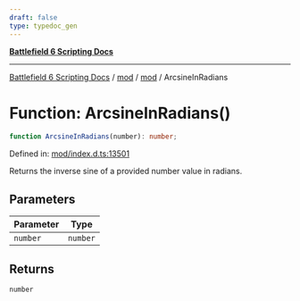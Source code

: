 ```yaml
---
draft: false
type: typedoc_gen
---
```


[**Battlefield 6 Scripting Docs**](../../../_index.md)

***

[Battlefield 6 Scripting Docs](../../../_index.md) / [mod](../../_index.md) / [mod](../_index.md) / ArcsineInRadians

# Function: ArcsineInRadians()

```ts
function ArcsineInRadians(number): number;
```

Defined in: [mod/index.d.ts:13501](https://github.com/battlefield-portal-community/portal-docs/blob/6d87e21c5922a3efb03c634dbe98e5fe6e797672/generators/santiago/mod/index.d.ts#L13501)

Returns the inverse sine of a provided number value in radians.

## Parameters

| Parameter | Type |
| ------ | ------ |
| `number` | `number` |

## Returns

`number`

